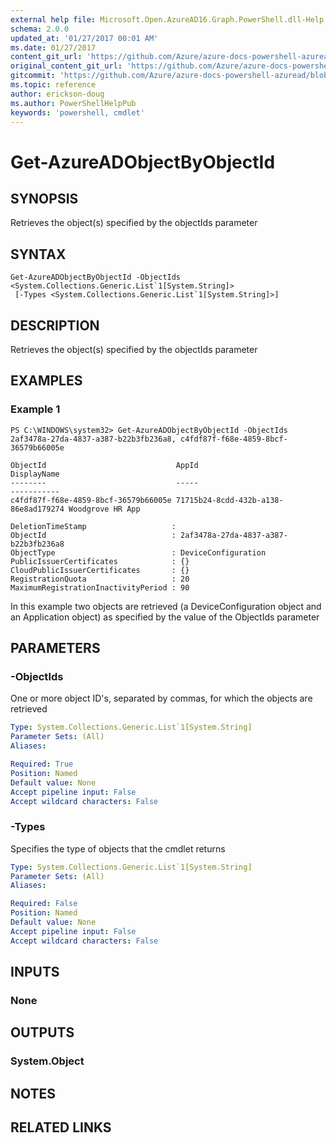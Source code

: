 ```yaml
---
external help file: Microsoft.Open.AzureAD16.Graph.PowerShell.dll-Help.xml
schema: 2.0.0
updated_at: '01/27/2017 00:01 AM'
ms.date: 01/27/2017
content_git_url: 'https://github.com/Azure/azure-docs-powershell-azuread/blob/master/Azure%20AD%20Cmdlets/AzureAD/v2/Get-AzureADObjectByObjectId.md'
original_content_git_url: 'https://github.com/Azure/azure-docs-powershell-azuread/blob/master/Azure%20AD%20Cmdlets/AzureAD/v2/Get-AzureADObjectByObjectId.md'
gitcommit: 'https://github.com/Azure/azure-docs-powershell-azuread/blob/644983facd286426ad83f709789786ce621938b5'
ms.topic: reference
author: erickson-doug
ms.author: PowerShellHelpPub
keywords: 'powershell, cmdlet'
---
```


# Get-AzureADObjectByObjectId

## SYNOPSIS
Retrieves the object(s) specified by the objectIds parameter 

## SYNTAX

```
Get-AzureADObjectByObjectId -ObjectIds <System.Collections.Generic.List`1[System.String]>
 [-Types <System.Collections.Generic.List`1[System.String]>]
```

## DESCRIPTION
Retrieves the object(s) specified by the objectIds parameter

## EXAMPLES

### Example 1
```
PS C:\WINDOWS\system32> Get-AzureADObjectByObjectId -ObjectIds 2af3478a-27da-4837-a387-b22b3fb236a8, c4fdf87f-f68e-4859-8bcf-36579b66005e

ObjectId                             AppId                                DisplayName
--------                             -----                                -----------
c4fdf87f-f68e-4859-8bcf-36579b66005e 71715b24-8cdd-432b-a138-86e8ad179274 Woodgrove HR App

DeletionTimeStamp                   :
ObjectId                            : 2af3478a-27da-4837-a387-b22b3fb236a8
ObjectType                          : DeviceConfiguration
PublicIssuerCertificates            : {}
CloudPublicIssuerCertificates       : {}
RegistrationQuota                   : 20
MaximumRegistrationInactivityPeriod : 90
```

In this example two objects are retrieved (a DeviceConfiguration object and an Application object) as specified by the value of the ObjectIds parameter

## PARAMETERS

### -ObjectIds
One or more object ID's, separated by commas, for which the objects are retrieved

```yaml
Type: System.Collections.Generic.List`1[System.String]
Parameter Sets: (All)
Aliases: 

Required: True
Position: Named
Default value: None
Accept pipeline input: False
Accept wildcard characters: False
```

### -Types
Specifies the type of objects that the cmdlet returns

```yaml
Type: System.Collections.Generic.List`1[System.String]
Parameter Sets: (All)
Aliases: 

Required: False
Position: Named
Default value: None
Accept pipeline input: False
Accept wildcard characters: False
```

## INPUTS

### None


## OUTPUTS

### System.Object

## NOTES

## RELATED LINKS

